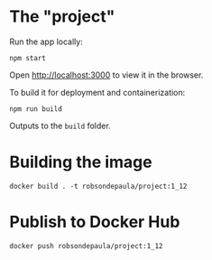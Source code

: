 # The "project"
Run the app locally:
```
npm start
```
Open [http://localhost:3000](http://localhost:3000) to view it in the browser.

To build it for deployment and containerization:
```
npm run build
```
Outputs to the `build` folder.
# Building the image
```
docker build . -t robsondepaula/project:1_12
```
# Publish to Docker Hub
```
docker push robsondepaula/project:1_12
```